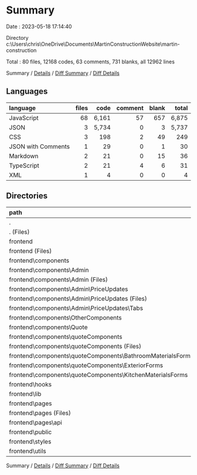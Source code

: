 # Summary

Date : 2023-05-18 17:14:40

Directory c:\\Users\\chris\\OneDrive\\Documents\\MartinConstructionWebsite\\martin-construction

Total : 80 files,  12168 codes, 63 comments, 731 blanks, all 12962 lines

Summary / [Details](details.md) / [Diff Summary](diff.md) / [Diff Details](diff-details.md)

## Languages
| language | files | code | comment | blank | total |
| :--- | ---: | ---: | ---: | ---: | ---: |
| JavaScript | 68 | 6,161 | 57 | 657 | 6,875 |
| JSON | 3 | 5,734 | 0 | 3 | 5,737 |
| CSS | 3 | 198 | 2 | 49 | 249 |
| JSON with Comments | 1 | 29 | 0 | 1 | 30 |
| Markdown | 2 | 21 | 0 | 15 | 36 |
| TypeScript | 2 | 21 | 4 | 6 | 31 |
| XML | 1 | 4 | 0 | 0 | 4 |

## Directories
| path | files | code | comment | blank | total |
| :--- | ---: | ---: | ---: | ---: | ---: |
| . | 80 | 12,168 | 63 | 731 | 12,962 |
| . (Files) | 1 | 1 | 0 | 0 | 1 |
| frontend | 79 | 12,167 | 63 | 731 | 12,961 |
| frontend (Files) | 9 | 5,821 | 6 | 25 | 5,852 |
| frontend\\components | 52 | 5,492 | 38 | 571 | 6,101 |
| frontend\\components\\Admin | 18 | 1,789 | 15 | 128 | 1,932 |
| frontend\\components\\Admin (Files) | 8 | 951 | 15 | 77 | 1,043 |
| frontend\\components\\Admin\\PriceUpdates | 10 | 838 | 0 | 51 | 889 |
| frontend\\components\\Admin\\PriceUpdates (Files) | 6 | 710 | 0 | 40 | 750 |
| frontend\\components\\Admin\\PriceUpdates\\Tabs | 4 | 128 | 0 | 11 | 139 |
| frontend\\components\\OtherComponents | 11 | 1,446 | 10 | 102 | 1,558 |
| frontend\\components\\Quote | 4 | 399 | 13 | 34 | 446 |
| frontend\\components\\quoteComponents | 19 | 1,858 | 0 | 307 | 2,165 |
| frontend\\components\\quoteComponents (Files) | 12 | 1,301 | 0 | 204 | 1,505 |
| frontend\\components\\quoteComponents\\BathroomMaterialsForms | 3 | 198 | 0 | 40 | 238 |
| frontend\\components\\quoteComponents\\ExteriorForms | 2 | 169 | 0 | 35 | 204 |
| frontend\\components\\quoteComponents\\KitchenMaterialsForms | 2 | 190 | 0 | 28 | 218 |
| frontend\\hooks | 3 | 270 | 3 | 39 | 312 |
| frontend\\lib | 1 | 25 | 7 | 7 | 39 |
| frontend\\pages | 9 | 296 | 4 | 30 | 330 |
| frontend\\pages (Files) | 8 | 275 | 4 | 26 | 305 |
| frontend\\pages\\api | 1 | 21 | 0 | 4 | 25 |
| frontend\\public | 1 | 4 | 0 | 0 | 4 |
| frontend\\styles | 3 | 198 | 2 | 49 | 249 |
| frontend\\utils | 1 | 61 | 3 | 10 | 74 |

Summary / [Details](details.md) / [Diff Summary](diff.md) / [Diff Details](diff-details.md)